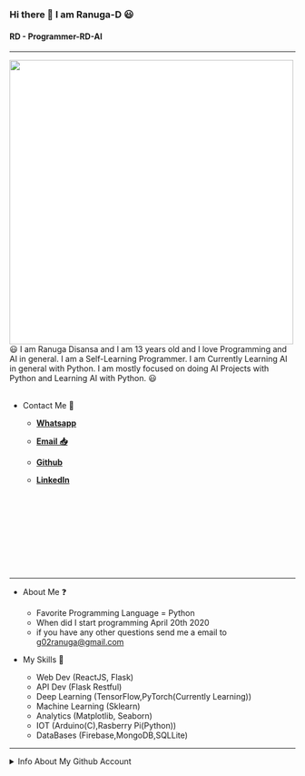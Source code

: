 ### Hi there 👋 I am Ranuga-D 😃
#### RD - Programmer-RD-AI
<hr>

<img align='left' src='https://st4.depositphotos.com/28687978/41102/v/450/depositphotos_411026674-stock-illustration-logo-design-white-letter-letter.jpg' height=500 width=500 style="background-color: white !important;">

😃 I am Ranuga Disansa and I am 13 years old and I love Programming and AI in general.
I am a Self-Learning Programmer.
I am Currently Learning AI in general with Python.
I am mostly focused on doing AI Projects with Python and Learning AI with Python. 😃
<br>
<br>

- Contact Me 💬
  
  - [**Whatsapp**](https://api.whatsapp.com/send?phone=94766428783)
  
  - [**Email 📥**](go2ranuga@gmail.com)
  
  - [**Github**](https://github.com/Programmer-RD-AI)
  
  - [**LinkedIn**](https://www.linkedin.com/in/ranuga-disansa-gamage-94a7671b2/)
<br>
<br>
<br>
<br>
<br>
<br>
<br>
<br>
<hr>

- About Me ❓
  - Favorite Programming Language = Python
  - When did I start programming April 20th 2020
  - if you have any other questions send me a email to g02ranuga@gmail.com

- My Skills 💼 
  - Web Dev (ReactJS, Flask)
  - API Dev (Flask Restful)
  - Deep Learning (TensorFlow,PyTorch(Currently Learning))
  - Machine Learning (Sklearn)
  - Analytics (Matplotlib, Seaborn)
  - IOT (Arduino(C),Rasberry Pi(Python))
  - DataBases (Firebase,MongoDB,SQLLite)

<hr>

<details>
<summary>Info About My Github Account</summary>                                                                                                                                                                                                                                    
<br /> 
<hr>    
<br />
  
**Account Viewed from April 16 2021**

![](https://komarev.com/ghpvc/?username=Programmer-RD-AI&color=gray)
 
<hr>

<img align="center" src="https://github-readme-stats.vercel.app/api?username=Programmer-RD-AI&show_icons=true&hide_border=true" alt="Ranuga-Disansa's Github Stats">

<hr>

<img width="500" src="https://metrics.lecoq.io/Programmer-RD-AI" alt="Github Metrics">

<hr>

<img align="center" src="https://github-readme-stats.vercel.app/api/top-langs/?username=Programmer-RD-AI" />

<br>
<hr>

